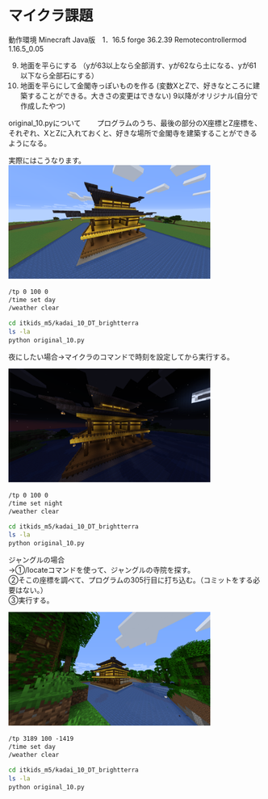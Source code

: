 # マイクラ課題

動作環境
Minecraft Java版　1．16.5
forge 36.2.39
Remotecontrollermod 1.16.5_0.05

9. 地面を平らにする
（yが63以上なら全部消す、yが62なら土になる、yが61以下なら全部石にする）
10. 地面を平らにして金閣寺っぽいものを作る
(変数XとZで、好きなところに建築することができる。大きさの変更はできない)
9以降がオリジナル(自分で作成したやつ)

original_10.pyについて　　
プログラムのうち、最後の部分のX座標とZ座標を、それぞれ、XとZに入れておくと、好きな場所で金閣寺を建築することができるようになる。

実際にはこうなります。
[<img src="2023-08-15_17.09.26.png" width="400" >](2023-08-15_17.09.26.png)

```minecraft
/tp 0 100 0
/time set day
/weather clear
```

```bash
cd itkids_m5/kadai_10_DT_brightterra
ls -la
python original_10.py
```

夜にしたい場合→マイクラのコマンドで時刻を設定してから実行する。

[<img src="2023-08-19_12.55.10.png" width="400" >](2023-08-19_12.55.10.png)

```minecraft
/tp 0 100 0
/time set night
/weather clear
```

```bash
cd itkids_m5/kadai_10_DT_brightterra
ls -la
python original_10.py
```

ジャングルの場合  
→①/locateコマンドを使って、ジャングルの寺院を探す。  
 ②そこの座標を調べて、プログラムの305行目に打ち込む。（コミットをする必要はない。）  
 ③実行する。  

[<img src="2023-08-19_12.40.50.png" width="400" >](2023-08-19_12.40.50.png)

```minecraft
/tp 3189 100 -1419
/time set day
/weather clear
```

```bash
cd itkids_m5/kadai_10_DT_brightterra
ls -la
python original_10.py
```